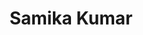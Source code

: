 ---
title: "Samika Kumar"
presenter_id: samika_kumar
layout: member_all_presentations
permalink: /member_full_publications/:presenter_id/
---